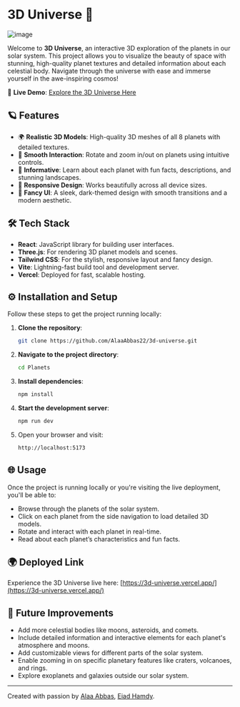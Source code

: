 # 3D Universe 🌌

![image](https://github.com/user-attachments/assets/e4cb7a8f-1b0a-40b2-b4fe-588c87ee3daf)

Welcome to **3D Universe**, an interactive 3D exploration of the planets in our solar system. This project allows you to visualize the beauty of space with stunning, high-quality planet textures and detailed information about each celestial body. Navigate through the universe with ease and immerse yourself in the awe-inspiring cosmos!

🚀 **Live Demo**: [Explore the 3D Universe Here](https://3d-universe.vercel.app/)

## 🪐 Features

- 🌍 **Realistic 3D Models**: High-quality 3D meshes of all 8 planets with detailed textures.
- 🔄 **Smooth Interaction**: Rotate and zoom in/out on planets using intuitive controls.
- 📝 **Informative**: Learn about each planet with fun facts, descriptions, and stunning landscapes.
- 📱 **Responsive Design**: Works beautifully across all device sizes.
- 🎨 **Fancy UI**: A sleek, dark-themed design with smooth transitions and a modern aesthetic.

## 🛠 Tech Stack

- **React**: JavaScript library for building user interfaces.
- **Three.js**: For rendering 3D planet models and scenes.
- **Tailwind CSS**: For the stylish, responsive layout and fancy design.
- **Vite**: Lightning-fast build tool and development server.
- **Vercel**: Deployed for fast, scalable hosting.

## ⚙️ Installation and Setup

Follow these steps to get the project running locally:

1. **Clone the repository**:
   ```bash
   git clone https://github.com/AlaaAbbas22/3d-universe.git
   ```

2. **Navigate to the project directory**:
   ```bash
   cd Planets
   ```

3. **Install dependencies**:
   ```bash
   npm install
   ```

4. **Start the development server**:
   ```bash
   npm run dev
   ```

5. Open your browser and visit:
   ```bash
   http://localhost:5173
   ```

## 🌐 Usage

Once the project is running locally or you're visiting the live deployment, you'll be able to:

- Browse through the planets of the solar system.
- Click on each planet from the side navigation to load detailed 3D models.
- Rotate and interact with each planet in real-time.
- Read about each planet’s characteristics and fun facts.

## 🌍 Deployed Link

Experience the 3D Universe live here: [https://3d-universe.vercel.app/](https://3d-universe.vercel.app/)


## 🚀 Future Improvements

- Add more celestial bodies like moons, asteroids, and comets.
- Include detailed information and interactive elements for each planet's atmosphere and moons.
- Add customizable views for different parts of the solar system.
- Enable zooming in on specific planetary features like craters, volcanoes, and rings.
- Explore exoplanets and galaxies outside our solar system.

---

Created with passion by [Alaa Abbas](https://github.com/AlaaAbbas22), [Eiad Hamdy](https://github.com/eiadwaleed).
